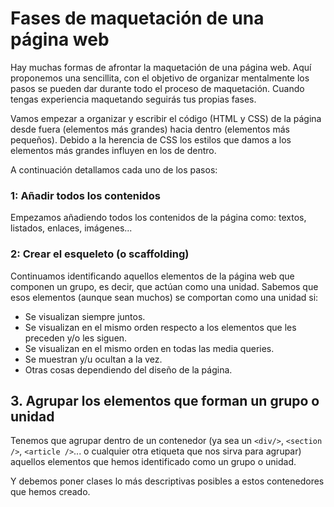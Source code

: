 # Fases de maquetación de una página web

Hay muchas formas de afrontar la maquetación de una página web. Aquí proponemos una sencillita, con el objetivo de organizar mentalmente los pasos se pueden dar durante todo el proceso de maquetación. Cuando tengas experiencia maquetando seguirás tus propias fases.

Vamos empezar a organizar y escribir el código (HTML y CSS) de la página desde fuera (elementos más grandes) hacia dentro (elementos más pequeños). Debido a la herencia de CSS los estilos que damos a los elementos más grandes influyen en los de dentro.

A continuación detallamos cada uno de los pasos:

### 1: Añadir todos los contenidos

Empezamos añadiendo todos los contenidos de la página como: textos, listados, enlaces, imágenes...

### 2: Crear el esqueleto (o scaffolding)

Continuamos identificando aquellos elementos de la página web que componen un grupo, es decir, que actúan como una unidad. Sabemos que esos elementos (aunque sean muchos) se comportan como una unidad si:

* Se visualizan siempre juntos.
* Se visualizan en el mismo orden respecto a los elementos que les preceden y/o les siguen.
* Se visualizan en el mismo orden en todas las media queries.
* Se muestran y/u ocultan a la vez.
* Otras cosas dependiendo del diseño de la página.

## 3. Agrupar los elementos que forman un grupo o unidad

Tenemos que agrupar dentro de un contenedor (ya sea un `<div/>`, `<section />`, `<article />`... o cualquier otra etiqueta que nos sirva para agrupar) aquellos elementos que hemos identificado como un grupo o unidad.

Y debemos poner clases lo más descriptivas posibles a estos contenedores que hemos creado.
